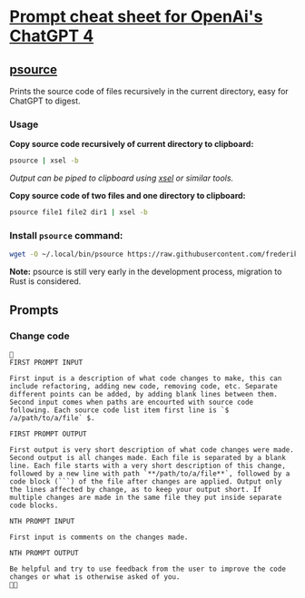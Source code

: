 # [Prompt cheat sheet for OpenAi's ChatGPT 4](#prompt)
## [psource](https://github.com/frederikstroem/prompt-cheat-sheet/blob/main/psource.py)
Prints the source code of files recursively in the current directory, easy for ChatGPT to digest.

### Usage
**Copy source code recursively of current directory to clipboard:**
```bash
psource | xsel -b
```
*Output can be piped to clipboard using [xsel](https://github.com/kfish/xsel) or similar tools.*

**Copy source code of two files and one directory to clipboard:**
```bash
psource file1 file2 dir1 | xsel -b
```

### Install `psource` command:
```bash
wget -O ~/.local/bin/psource https://raw.githubusercontent.com/frederikstroem/prompt-cheat-sheet/main/psource.py && chmod +x ~/.local/bin/psource
```
**Note:** psource is still very early in the development process, migration to Rust is considered.

## Prompts
### Change code
```plaintext
🤖
FIRST PROMPT INPUT

First input is a description of what code changes to make, this can include refactoring, adding new code, removing code, etc. Separate different points can be added, by adding blank lines between them.
Second input comes when paths are encourted with source code following. Each source code list item first line is `$ /a/path/to/a/file` $.

FIRST PROMPT OUTPUT

First output is very short description of what code changes were made.
Second output is all changes made. Each file is separated by a blank line. Each file starts with a very short description of this change, followed by a new line with path `**/path/to/a/file**`, followed by a code block (```) of the file after changes are applied. Output only the lines affected by change, as to keep your output short. If multiple changes are made in the same file they put inside separate code blocks.

NTH PROMPT INPUT

First input is comments on the changes made.

NTH PROMPT OUTPUT

Be helpful and try to use feedback from the user to improve the code changes or what is otherwise asked of you.
🧑‍💻


```
